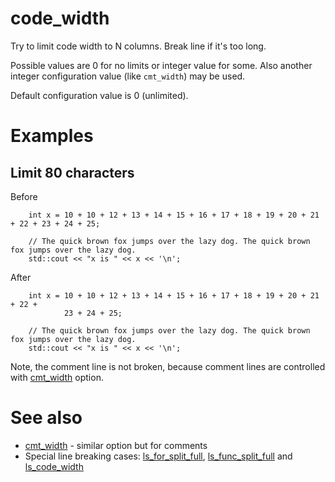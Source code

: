 # code_width

Try to limit code width to N columns. Break line if it's too long.

Possible values are 0 for no limits or integer value for some. Also another integer configuration value (like `cmt_width`) may be used.

Default configuration value is 0 (unlimited).

# Examples

## Limit 80 characters
Before
```
	int x = 10 + 10 + 12 + 13 + 14 + 15 + 16 + 17 + 18 + 19 + 20 + 21 + 22 + 23 + 24 + 25;

	// The quick brown fox jumps over the lazy dog. The quick brown fox jumps over the lazy dog.
	std::cout << "x is " << x << '\n';
```
After
```
	int x = 10 + 10 + 12 + 13 + 14 + 15 + 16 + 17 + 18 + 19 + 20 + 21 + 22 +
	        23 + 24 + 25;

	// The quick brown fox jumps over the lazy dog. The quick brown fox jumps over the lazy dog.
	std::cout << "x is " << x << '\n';
```
Note, the comment line is not broken, because comment lines are controlled with 
[cmt_width](cmt_width.md) option.

# See also

* [cmt_width](cmt_width.md) - similar option but for comments
* Special line breaking cases: [ls_for_split_full](ls_for_split_full.md), [ls_func_split_full](ls_func_split_full.md) and [ls_code_width](ls_code_width.md)
